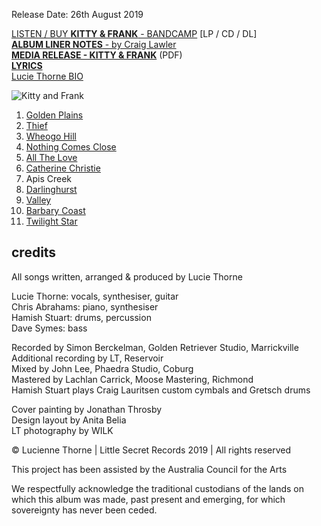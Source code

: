 <!-- KITTY & FRANK -->

Release Date: 26th August 2019

[LISTEN / BUY **KITTY & FRANK** - BANDCAMP](https://luciethorne.bandcamp.com/album/kitty-frank) [LP / CD / DL]\
[**ALBUM LINER NOTES** - by Craig Lawler](?p=albums/kitty-and-frank/lawler)\
[**MEDIA RELEASE - KITTY & FRANK**](data/pr/LT_KF_MediaRelease_2020.pdf) (PDF)\
[**LYRICS**](?p=albums/kitty-and-frank/texts#goldenplains)\
[Lucie Thorne BIO](?p=about/bio)

![Kitty and Frank](rgen/cover/r-200/kitty-and-frank.jpg)

1. [Golden Plains](?p=albums/kitty-and-frank/texts#goldenplains)
2. [Thief](?p=albums/kitty-and-frank/texts#thief)
3. [Wheogo Hill](?p=albums/kitty-and-frank/texts#wheogohill)
4. [Nothing Comes Close](?p=albums/kitty-and-frank/texts#nothingcomesclose)
5. [All The Love](?p=albums/kitty-and-frank/texts#allthelove)
6. [Catherine Christie](?p=albums/kitty-and-frank/texts#catherinechristie)
7. Apis Creek
8. [Darlinghurst](?p=albums/kitty-and-frank/texts#darlinghurst)
9. [Valley](?p=albums/kitty-and-frank/texts#valley)
10. [Barbary Coast](?p=albums/kitty-and-frank/texts#barbarycoast)
11. [Twilight Star](?p=albums/kitty-and-frank/texts#twilightstar)

## credits

All songs written, arranged & produced by Lucie Thorne

Lucie Thorne: vocals, synthesiser, guitar\
Chris Abrahams: piano, synthesiser\
Hamish Stuart: drums, percussion\
Dave Symes: bass

Recorded by Simon Berckelman, Golden Retriever Studio, Marrickville\
Additional recording by LT, Reservoir\
Mixed by John Lee, Phaedra Studio, Coburg\
Mastered by Lachlan Carrick, Moose Mastering, Richmond\
Hamish Stuart plays Craig Lauritsen custom cymbals and Gretsch drums

Cover painting by Jonathan Throsby\
Design layout by Anita Belia\
LT photography by WILK
 
© Lucienne Thorne | Little Secret Records 2019 | All rights reserved

This project has been assisted by the Australia Council for the Arts

We respectfully acknowledge the traditional custodians of the lands on which this album was made, past present and emerging, for which sovereignty has never been ceded.

<!-- ![](data/image/ground/lsr-35.png) -->
